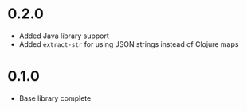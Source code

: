 # 0.2.0
- Added Java library support
- Added `extract-str` for using JSON strings instead of Clojure maps

# 0.1.0
- Base library complete